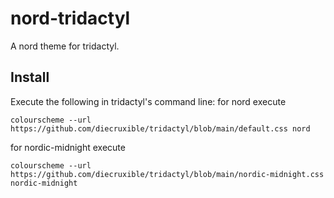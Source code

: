# nord-tridactyl

A nord theme for tridactyl.

## Install

Execute the following in tridactyl's command line:
for nord execute
```
colourscheme --url https://github.com/diecruxible/tridactyl/blob/main/default.css nord
``` 
for nordic-midnight execute
```
colourscheme --url https://github.com/diecruxible/tridactyl/blob/main/nordic-midnight.css nordic-midnight
``` 

